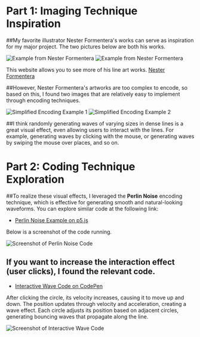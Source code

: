 # Part 1: Imaging Technique Inspiration

##My favorite illustrator Nester Formentera's works can serve as inspiration for my major project. The two pictures below are both his works.

![Example from Nester Formentera](readmeImages/image1.jpg)
![Example from Nester Formentera](readmeImages/image2.jpg)

This website allows you to see more of his line art works.
[Nester Formentera](https://nesterformentera.com/)

##However, Nester Formentera's artworks are too complex to encode, so based on this, I found two images that are relatively easy to implement through encoding techniques.

![Simplified Encoding Example 1](readmeImages/image3.jpg)
![Simplified Encoding Example 2](readmeImages/image4.jpg)

##I think randomly generating waves of varying sizes in dense lines is a great visual effect, even allowing users to interact with the lines. For example, generating waves by clicking with the mouse, or generating waves by swiping the mouse over places, and so on.

# Part 2: Coding Technique Exploration

##To realize these visual effects, I leveraged the **Perlin Noise** encoding technique, which is effective for generating smooth and natural-looking waveforms. You can explore similar code at the following link:
- [Perlin Noise Example on p5.js](https://p5js.org/examples/repetition-noise/)

Below is a screenshot of the code running.

![Screenshot of Perlin Noise Code](readmeImages/screenshot1.png)

## If you want to increase the interaction effect (user clicks), I found the relevant code.
- [Interactive Wave Code on CodePen](https://codepen.io/___yskm___/pen/zKGPEB)

After clicking the circle, its velocity increases, causing it to move up and down. The position updates through velocity and acceleration, creating a wave effect. Each circle adjusts its position based on adjacent circles, generating bouncing waves that propagate along the line.

![Screenshot of Interactive Wave Code](readmeImages/screenshot2.png)